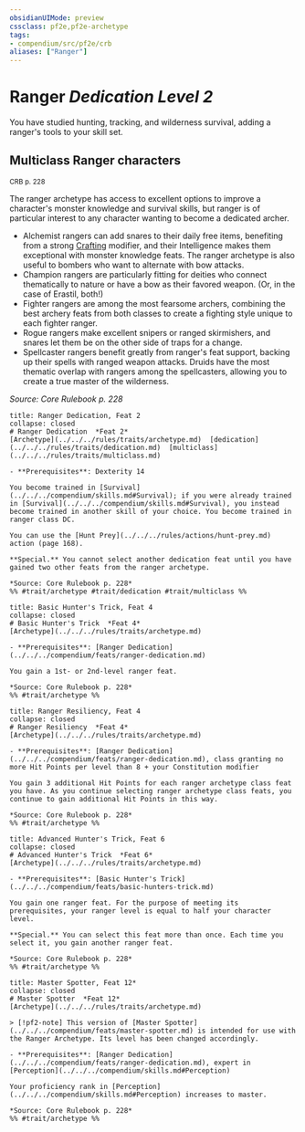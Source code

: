 ```yaml
---
obsidianUIMode: preview
cssclass: pf2e,pf2e-archetype
tags:
- compendium/src/pf2e/crb
aliases: ["Ranger"]
---
```

# Ranger *Dedication Level 2*  

You have studied hunting, tracking, and wilderness survival, adding a ranger's tools to your skill set.

## Multiclass Ranger characters
<sup>CRB p. 228</sup>

The ranger archetype has access to excellent options to improve a character's monster knowledge and survival skills, but ranger is of particular interest to any character wanting to become a dedicated archer.

- Alchemist rangers can add snares to their daily free items, benefiting from a strong [Crafting](../../skills.md#Crafting) modifier, and their Intelligence makes them exceptional with monster knowledge feats. The ranger archetype is also useful to bombers who want to alternate with bow attacks.
- Champion rangers are particularly fitting for deities who connect thematically to nature or have a bow as their favored weapon. (Or, in the case of Erastil, both!)
- Fighter rangers are among the most fearsome archers, combining the best archery feats from both classes to create a fighting style unique to each fighter ranger.
- Rogue rangers make excellent snipers or ranged skirmishers, and snares let them be on the other side of traps for a change.
- Spellcaster rangers benefit greatly from ranger's feat support, backing up their spells with ranged weapon attacks. Druids have the most thematic overlap with rangers among the spellcasters, allowing you to create a true master of the wilderness.

*Source: Core Rulebook p. 228*

```ad-embed-feat
title: Ranger Dedication, Feat 2
collapse: closed
# Ranger Dedication  *Feat 2*  
[Archetype](../../../rules/traits/archetype.md)  [dedication](../../../rules/traits/dedication.md)  [multiclass](../../../rules/traits/multiclass.md)  

- **Prerequisites**: Dexterity 14

You become trained in [Survival](../../../compendium/skills.md#Survival); if you were already trained in [Survival](../../../compendium/skills.md#Survival), you instead become trained in another skill of your choice. You become trained in ranger class DC.

You can use the [Hunt Prey](../../../rules/actions/hunt-prey.md) action (page 168).

**Special.** You cannot select another dedication feat until you have gained two other feats from the ranger archetype.

*Source: Core Rulebook p. 228*  
%% #trait/archetype #trait/dedication #trait/multiclass %%
```  

```ad-embed-feat
title: Basic Hunter's Trick, Feat 4
collapse: closed
# Basic Hunter's Trick  *Feat 4*  
[Archetype](../../../rules/traits/archetype.md)  

- **Prerequisites**: [Ranger Dedication](../../../compendium/feats/ranger-dedication.md)

You gain a 1st- or 2nd-level ranger feat.

*Source: Core Rulebook p. 228*  
%% #trait/archetype %%
```  

```ad-embed-feat
title: Ranger Resiliency, Feat 4
collapse: closed
# Ranger Resiliency  *Feat 4*  
[Archetype](../../../rules/traits/archetype.md)  

- **Prerequisites**: [Ranger Dedication](../../../compendium/feats/ranger-dedication.md), class granting no more Hit Points per level than 8 + your Constitution modifier

You gain 3 additional Hit Points for each ranger archetype class feat you have. As you continue selecting ranger archetype class feats, you continue to gain additional Hit Points in this way.

*Source: Core Rulebook p. 228*  
%% #trait/archetype %%
```  

```ad-embed-feat
title: Advanced Hunter's Trick, Feat 6
collapse: closed
# Advanced Hunter's Trick  *Feat 6*  
[Archetype](../../../rules/traits/archetype.md)  

- **Prerequisites**: [Basic Hunter's Trick](../../../compendium/feats/basic-hunters-trick.md)

You gain one ranger feat. For the purpose of meeting its prerequisites, your ranger level is equal to half your character level.

**Special.** You can select this feat more than once. Each time you select it, you gain another ranger feat.

*Source: Core Rulebook p. 228*  
%% #trait/archetype %%
```  

```ad-embed-feat
title: Master Spotter, Feat 12*
collapse: closed
# Master Spotter  *Feat 12*  
[Archetype](../../../rules/traits/archetype.md)  

> [!pf2-note] This version of [Master Spotter](../../../compendium/feats/master-spotter.md) is intended for use with the Ranger Archetype. Its level has been changed accordingly.

- **Prerequisites**: [Ranger Dedication](../../../compendium/feats/ranger-dedication.md), expert in [Perception](../../../compendium/skills.md#Perception)

Your proficiency rank in [Perception](../../../compendium/skills.md#Perception) increases to master.

*Source: Core Rulebook p. 228*  
%% #trait/archetype %%
```
